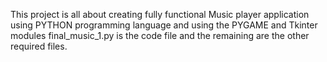 This project is all about creating fully functional Music player application using PYTHON programming language and using the PYGAME and Tkinter modules
final_music_1.py is the code file and the remaining are the other required files.
